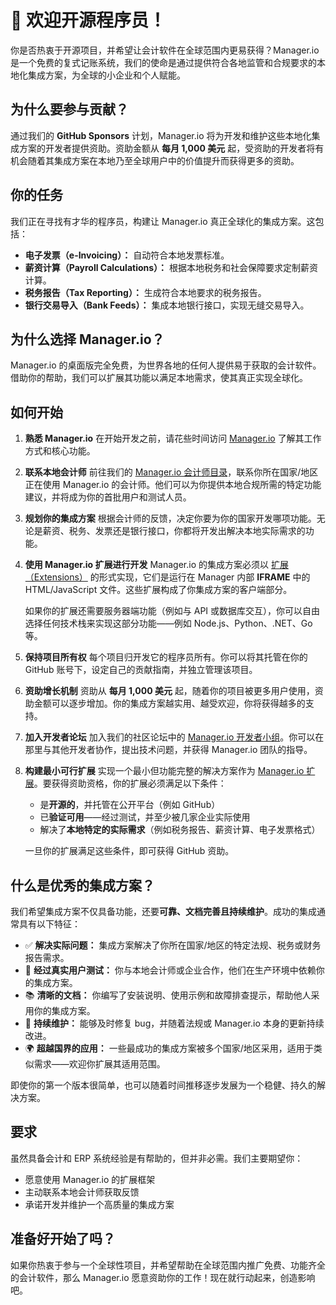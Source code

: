 # 👋 欢迎开源程序员！

你是否热衷于开源项目，并希望让会计软件在全球范围内更易获得？Manager.io 是一个免费的复式记账系统，我们的使命是通过提供符合各地监管和合规要求的本地化集成方案，为全球的小企业和个人赋能。

## 为什么要参与贡献？

通过我们的 **GitHub Sponsors** 计划，Manager.io 将为开发和维护这些本地化集成方案的开发者提供资助。资助金额从 **每月 1,000 美元** 起，受资助的开发者将有机会随着其集成方案在本地乃至全球用户中的价值提升而获得更多的资助。

## 你的任务

我们正在寻找有才华的程序员，构建让 Manager.io 真正全球化的集成方案。这包括：

* **电子发票（e-Invoicing）：** 自动符合本地发票标准。
* **薪资计算（Payroll Calculations）：** 根据本地税务和社会保障要求定制薪资计算。
* **税务报告（Tax Reporting）：** 生成符合本地要求的税务报告。
* **银行交易导入（Bank Feeds）：** 集成本地银行接口，实现无缝交易导入。

## 为什么选择 Manager.io？

Manager.io 的桌面版完全免费，为世界各地的任何人提供易于获取的会计软件。借助你的帮助，我们可以扩展其功能以满足本地需求，使其真正实现全球化。

## 如何开始

1. **熟悉 Manager.io**
   在开始开发之前，请花些时间访问 [Manager.io](https://www.manager.io) 了解其工作方式和核心功能。

2. **联系本地会计师**
   前往我们的 [Manager.io 会计师目录](https://www.manager.io/accountants)，联系你所在国家/地区正在使用 Manager.io 的会计师。他们可以为你提供本地合规所需的特定功能建议，并将成为你的首批用户和测试人员。

3. **规划你的集成方案**
   根据会计师的反馈，决定你要为你的国家开发哪项功能。无论是薪资、税务、发票还是银行接口，你都将开发出解决本地实际需求的功能。

4. **使用 Manager.io 扩展进行开发**
   Manager.io 的集成方案必须以 [扩展（Extensions）](https://www.manager.io/guides/extensions) 的形式实现，它们是运行在 Manager 内部 **IFRAME** 中的 HTML/JavaScript 文件。这些扩展构成了你集成方案的客户端部分。

   如果你的扩展还需要服务器端功能（例如与 API 或数据库交互），你可以自由选择任何技术栈来实现这部分功能——例如 Node.js、Python、.NET、Go 等。

5. **保持项目所有权**
   每个项目归开发它的程序员所有。你可以将其托管在你的 GitHub 账号下，设定自己的贡献指南，并独立管理该项目。

6. **资助增长机制**
   资助从 **每月 1,000 美元** 起，随着你的项目被更多用户使用，资助金额可以逐步增加。你的集成方案越实用、越受欢迎，你将获得越多的支持。

7. **加入开发者论坛**
   加入我们的社区论坛中的 [Manager.io 开发者小组](https://forum.manager.io/g/developers)。你可以在那里与其他开发者协作，提出技术问题，并获得 Manager.io 团队的指导。

8. **构建最小可行扩展**
   实现一个最小但功能完整的解决方案作为 [Manager.io 扩展](https://www.manager.io/guides/extensions)。要获得资助资格，你的扩展必须满足以下条件：

   * 是**开源的**，并托管在公开平台（例如 GitHub）
   * 已**验证可用**——经过测试，并至少被几家企业实际使用
   * 解决了**本地特定的实际需求**（例如税务报告、薪资计算、电子发票格式）

   一旦你的扩展满足这些条件，即可获得 GitHub 资助。

## 什么是优秀的集成方案？

我们希望集成方案不仅具备功能，还要**可靠、文档完善且持续维护**。成功的集成通常具有以下特征：

* ✅ **解决实际问题：** 集成方案解决了你所在国家/地区的特定法规、税务或财务报告需求。
* 🧪 **经过真实用户测试：** 你与本地会计师或企业合作，他们在生产环境中依赖你的集成方案。
* 📚 **清晰的文档：** 你编写了安装说明、使用示例和故障排查提示，帮助他人采用你的集成方案。
* 🔄 **持续维护：** 能够及时修复 bug，并随着法规或 Manager.io 本身的更新持续改进。
* 🌍 **超越国界的应用：** 一些最成功的集成方案被多个国家/地区采用，适用于类似需求——欢迎你扩展其适用范围。

即使你的第一个版本很简单，也可以随着时间推移逐步发展为一个稳健、持久的解决方案。

## 要求

虽然具备会计和 ERP 系统经验是有帮助的，但并非必需。我们主要期望你：

* 愿意使用 Manager.io 的扩展框架
* 主动联系本地会计师获取反馈
* 承诺开发并维护一个高质量的集成方案

## 准备好开始了吗？

如果你热衷于参与一个全球性项目，并希望帮助在全球范围内推广免费、功能齐全的会计软件，那么 Manager.io 愿意资助你的工作！现在就行动起来，创造影响吧。